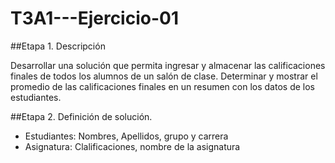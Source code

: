 # T3A1---Ejercicio-01
##Etapa 1. Descripción 

Desarrollar una solución que permita ingresar y almacenar las calificaciones finales de todos los alumnos de un salón de clase. Determinar y mostrar el promedio de las calificaciones finales en un resumen con los datos de los estudiantes.

##Etapa 2.  Definición de solución.
- Estudiantes: Nombres, Apellidos, grupo y carrera 
- Asignatura: Clalificaciones, nombre de la asignatura 

